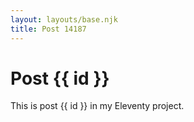 ```yaml
---
layout: layouts/base.njk
title: Post 14187
---
```


# Post {{ id }}

This is post {{ id }} in my Eleventy project.
